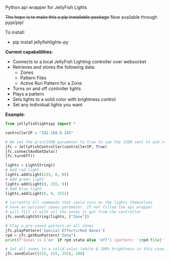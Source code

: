 Python api wrapper for JellyFish Lights

~~The hope is to make this a pip installable package~~ 
Now available through pypi/pip!

To install:
- pip install jellyfishlights-py

**Current capabalilities**: 
- Connects to a local JellyFish Lighting controller over websocket
- Retrieves and stores the following data:
    - Zones
    - Pattern Files
    - Active Run Pattern for a Zone
- Turns on and off controller lights
- Plays a pattern
- Sets lights to a solid color with brightness control
- Set any individual lights you want

**Example**:
```python
from jellyfishlightspy import *

controllerIP = "192.168.0.245"

# We set the printJSON parameter to true to see the JSON sent to and recieved from the controller
jfc = JellyFishController(controllerIP, True)
jfc.connectAndGetData()
jfc.turnOff()

lights = LightString()
# Add red light
lights.add(Light(255, 0, 0))
# Add green light
lights.add(Light(0, 255, 0))
# Add blue light
lights.add(Light(0, 0, 255))

# Currently all commands that could turn on the lights themselves
# have an optional zones parameter. If not filled the api wrapper
# will fill it with all the zones it got from the controller
jfc.sendLightString(lights, ["Zone"])

# Play a pre-saved pattern on all zones
jfc.playPattern('Special Effects/Red Waves')
rpd = jfc.getRunPattern("Zone")
print(f"Zones is {'on' if rpd.state else 'off'} (pattern: '{rpd.file}')")

# Set all zones to a solid color (white @ 100% brightness in this case)
jfc.sendColor((255, 255, 255), 100)
```
